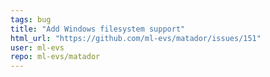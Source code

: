 ```yaml
---
tags: bug
title: "Add Windows filesystem support"
html_url: "https://github.com/ml-evs/matador/issues/151"
user: ml-evs
repo: ml-evs/matador
---
```


